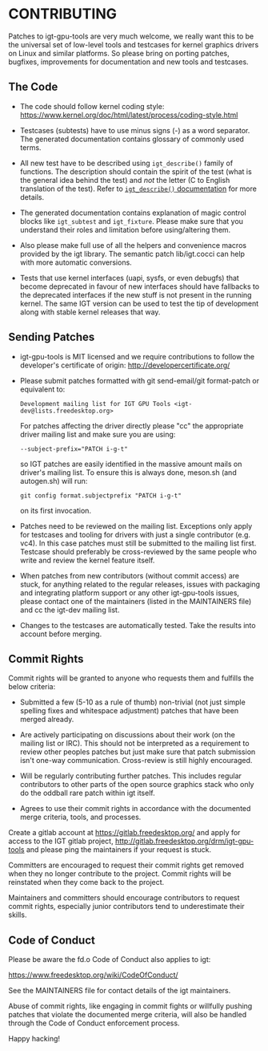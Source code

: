 CONTRIBUTING
============

Patches to igt-gpu-tools are very much welcome, we really want this to be the
universal set of low-level tools and testcases for kernel graphics drivers
on Linux and similar platforms. So please bring on porting patches, bugfixes,
improvements for documentation and new tools and testcases.


The Code
--------

- The code should follow kernel coding style:
  https://www.kernel.org/doc/html/latest/process/coding-style.html

- Testcases (subtests) have to use minus signs (-) as a word separator.
  The generated documentation contains glossary of commonly used terms.

- All new test have to be described using `igt_describe()` family of
  functions. The description should contain the spirit of the test (what is
  the general idea behind the test) and *not* the letter (C to English
  translation of the test). Refer to [`igt_describe()`
  documentation][igt-describe] for more details.

- The generated documentation contains explanation of magic control blocks like
  `igt_subtest` and `igt_fixture`. Please make sure that you understand their
  roles and limitation before using/altering them.

- Also please make full use of all the helpers and convenience macros
  provided by the igt library. The semantic patch lib/igt.cocci can help with
  more automatic conversions.

- Tests that use kernel interfaces (uapi, sysfs, or even debugfs) that
  become deprecated in favour of new interfaces should have fallbacks
  to the deprecated interfaces if the new stuff is not present in the
  running kernel. The same IGT version can be used to test the tip of
  development along with stable kernel releases that way.

[igt-describe]: https://drm.pages.freedesktop.org/igt-gpu-tools/igt-gpu-tools-Core.html#igt-describe


Sending Patches
---------------

- igt-gpu-tools is MIT licensed and we require contributions to follow the
  developer's certificate of origin: http://developercertificate.org/

- Please submit patches formatted with git send-email/git format-patch or
  equivalent to:

      Development mailing list for IGT GPU Tools <igt-dev@lists.freedesktop.org>

  For patches affecting the driver directly please "cc" the appropriate driver
  mailing list and make sure you are using:

      --subject-prefix="PATCH i-g-t"

  so IGT patches are easily identified in the massive amount mails on driver's
  mailing list. To ensure this is always done, meson.sh (and autogen.sh) will
  run:

      git config format.subjectprefix "PATCH i-g-t"

  on its first invocation.

- Patches need to be reviewed on the mailing list. Exceptions only apply for
  testcases and tooling for drivers with just a single contributor (e.g. vc4).
  In this case patches must still be submitted to the mailing list first.
  Testcase should preferably be cross-reviewed by the same people who write and
  review the kernel feature itself.

- When patches from new contributors (without commit access) are stuck, for
  anything related to the regular releases, issues with packaging and
  integrating platform support or any other igt-gpu-tools issues, please
  contact one of the maintainers (listed in the MAINTAINERS file) and cc the
  igt-dev mailing list.

- Changes to the testcases are automatically tested. Take the results into
  account before merging.


Commit Rights
-------------

Commit rights will be granted to anyone who requests them and fulfills the
below criteria:

- Submitted a few (5-10 as a rule of thumb) non-trivial (not just simple
  spelling fixes and whitespace adjustment) patches that have been merged
  already.

- Are actively participating on discussions about their work (on the mailing
  list or IRC). This should not be interpreted as a requirement to review other
  peoples patches but just make sure that patch submission isn't one-way
  communication. Cross-review is still highly encouraged.

- Will be regularly contributing further patches. This includes regular
  contributors to other parts of the open source graphics stack who only
  do the oddball rare patch within igt itself.

- Agrees to use their commit rights in accordance with the documented merge
  criteria, tools, and processes.

Create a gitlab account at https://gitlab.freedesktop.org/ and apply
for access to the IGT gitlab project,
http://gitlab.freedesktop.org/drm/igt-gpu-tools and please ping the
maintainers if your request is stuck.

Committers are encouraged to request their commit rights get removed when they
no longer contribute to the project. Commit rights will be reinstated when they
come back to the project.

Maintainers and committers should encourage contributors to request commit
rights, especially junior contributors tend to underestimate their skills.


Code of Conduct
---------------

Please be aware the fd.o Code of Conduct also applies to igt:

https://www.freedesktop.org/wiki/CodeOfConduct/

See the MAINTAINERS file for contact details of the igt maintainers.

Abuse of commit rights, like engaging in commit fights or willfully pushing
patches that violate the documented merge criteria, will also be handled through
the Code of Conduct enforcement process.

Happy hacking!
